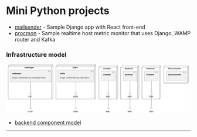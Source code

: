 # Mini Python projects
  * [mailsender](./mailsender) - Sample Django app with React front-end
  * [procmon](./procmon) - Sample realtime host metric monitor that uses Django, WAMP router and Kafka

### Infrastructure model
![Infrastructure main model](.infragenie/infrastructure_main_model.svg)
- [backend component model](.infragenie/backend_component_model.svg)

---
